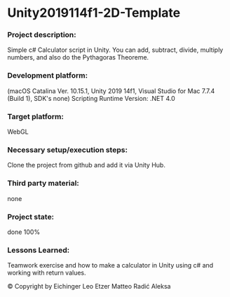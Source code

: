 # Unity2019114f1-2D-Template

### Project description: 
Simple c# Calculator script in Unity. You can add, subtract, divide, multiply numbers, and also do the Pythagoras Theoreme.

### Development platform: 
(macOS Catalina Ver. 10.15.1, Unity 2019 14f1, Visual Studio for Mac 7.7.4 (Build 1), SDK's none)
Scripting Runtime Version: .NET 4.0

### Target platform: 
WebGL 

### Necessary setup/execution steps: 
Clone the project from github and add it via Unity Hub.

### Third party material: 
none

### Project state: 
done 100%
 

### Lessons Learned:
Teamwork exercise and how to make a calculator in Unity using c# and working with return values.

© Copyright by
Eichinger Leo
Etzer Matteo
Radić Aleksa
